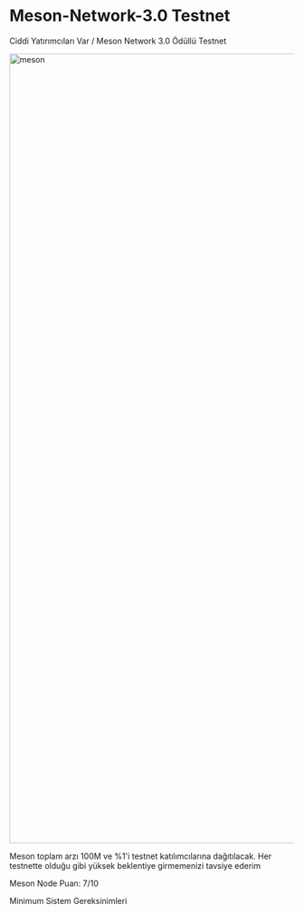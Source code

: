 # Meson-Network-3.0 Testnet

Ciddi Yatırımcıları Var / Meson Network 3.0 Ödüllü Testnet

<img width="1395" alt="meson" src="https://user-images.githubusercontent.com/98783018/177622076-c12fad62-7348-4f90-9df2-03698f015029.png">

Meson toplam arzı 100M ve  %1'i testnet katılımcılarına dağıtılacak. Her testnette olduğu gibi yüksek beklentiye girmemenizi tavsiye ederim

Meson Node Puan: 7/10

Minimum Sistem Gereksinimleri




